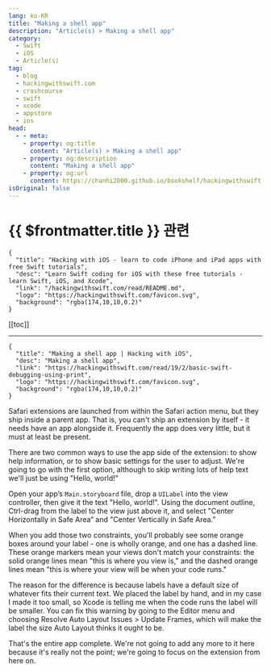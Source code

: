 ```yaml
---
lang: ko-KR
title: "Making a shell app"
description: "Article(s) > Making a shell app"
category:
  - Swift
  - iOS
  - Article(s)
tag: 
  - blog
  - hackingwithswift.com
  - crashcourse
  - swift
  - xcode
  - appstore
  - ios  
head:
  - - meta:
    - property: og:title
      content: "Article(s) > Making a shell app"
    - property: og:description
      content: "Making a shell app"
    - property: og:url
      content: https://chanhi2000.github.io/bookshelf/hackingwithswift.com/read/19/02-basic-swift-debugging-using-print.html
isOriginal: false
---
```


# {{ $frontmatter.title }} 관련

```component VPCard
{
  "title": "Hacking with iOS - learn to code iPhone and iPad apps with free Swift tutorials",
  "desc": "Learn Swift coding for iOS with these free tutorials - learn Swift, iOS, and Xcode",
  "link": "/hackingwithswift.com/read/README.md",
  "logo": "https://hackingwithswift.com/favicon.svg",
  "background": "rgba(174,10,10,0.2)"
}
```

[[toc]]

---

```component VPCard
{
  "title": "Making a shell app | Hacking with iOS",
  "desc": "Making a shell app",
  "link": "https://hackingwithswift.com/read/19/2/basic-swift-debugging-using-print",
  "logo": "https://hackingwithswift.com/favicon.svg",
  "background": "rgba(174,10,10,0.2)"
}
```

<VidStack src="youtube/VOzPapykPm0" />

Safari extensions are launched from within the Safari action menu, but they ship inside a parent app. That is, you can't ship an extension by itself - it needs have an app alongside it. Frequently the app does very little, but it must at least be present.

There are two common ways to use the app side of the extension: to show help information, or to show basic settings for the user to adjust. We're going to go with the first option, although to skip writing lots of help text we'll just be using "Hello, world!"

Open your app’s <FontIcon icon="iconfont icon-xcode"/>`Main.storyboard` file, drop a `UILabel` into the view controller, then give it the text "Hello, world!". Using the document outline, Ctrl-drag from the label to the view just above it, and select "Center Horizontally in Safe Area“ and "Center Vertically in Safe Area.”

When you add those two constraints, you'll probably see some orange boxes around your label - one is wholly orange, and one has a dashed line. These orange markers mean your views don't match your constraints: the solid orange lines mean "this is where you view is," and the dashed orange lines mean "this is where your view will be when your code runs."

The reason for the difference is because labels have a default size of whatever fits their current text. We placed the label by hand, and in my case I made it too small, so Xcode is telling me when the code runs the label will be smaller. You can fix this warning by going to the Editor menu and choosing Resolve Auto Layout Issues > Update Frames, which will make the label the size Auto Layout thinks it ought to be.

That's the entire app complete. We're not going to add any more to it here because it's really not the point; we're going to focus on the extension from here on.

